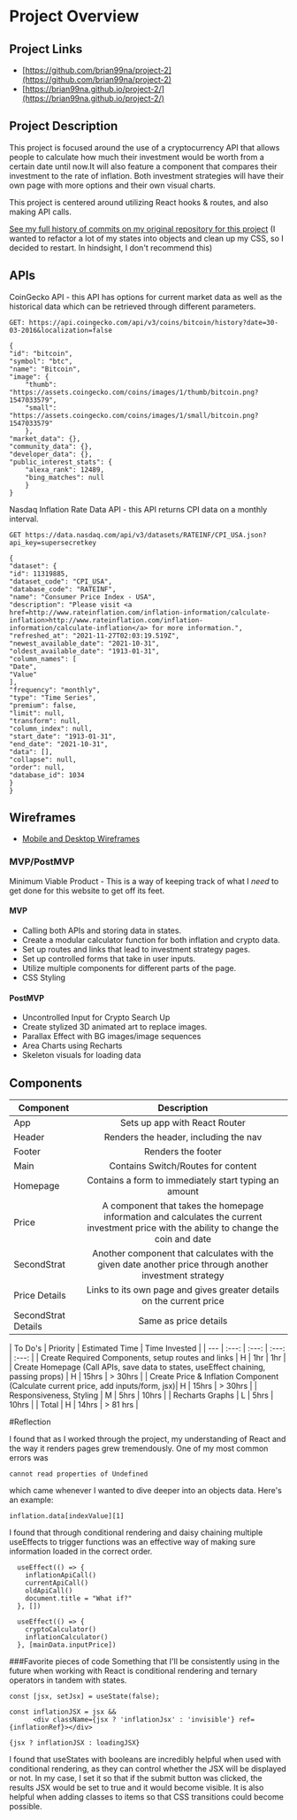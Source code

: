 # Project Overview

## Project Links

- [https://github.com/brian99na/project-2](https://github.com/brian99na/project-2)
- [https://brian99na.github.io/project-2/](https://brian99na.github.io/project-2/)

## Project Description

This project is focused around the use of a cryptocurrency API that allows people to calculate how much their investment would be worth from a certain date until now.It will also feature a component that compares their investment to the rate of inflation.
Both investment strategies will have their own page with more options and their own visual charts.

This project is centered around utilizing React hooks & routes, and also making API calls.

[See my full history of commits on my original repository for this project](https://github.com/brian99na/project-2) 
(I wanted to refactor a lot of my states into objects and clean up my CSS, so I decided to restart. In hindsight, I don't recommend this)

## APIs

CoinGecko API - this API has options for current market data as well as the historical data which can be retrieved through different parameters.

```
GET: https://api.coingecko.com/api/v3/coins/bitcoin/history?date=30-03-2016&localization=false

{
"id": "bitcoin",
"symbol": "btc",
"name": "Bitcoin",
"image": {
	"thumb": "https://assets.coingecko.com/coins/images/1/thumb/bitcoin.png?1547033579",
	"small": "https://assets.coingecko.com/coins/images/1/small/bitcoin.png?1547033579"
	},
"market_data": {},
"community_data": {},
"developer_data": {},
"public_interest_stats": {
	"alexa_rank": 12489,
	"bing_matches": null
	}
}
```
Nasdaq Inflation Rate Data API - this API returns CPI data on a monthly interval.
```
GET https://data.nasdaq.com/api/v3/datasets/RATEINF/CPI_USA.json?api_key=supersecretkey

{
"dataset": {
"id": 11319885,
"dataset_code": "CPI_USA",
"database_code": "RATEINF",
"name": "Consumer Price Index - USA",
"description": "Please visit <a href=http://www.rateinflation.com/inflation-information/calculate-inflation>http://www.rateinflation.com/inflation-information/calculate-inflation</a> for more information.",
"refreshed_at": "2021-11-27T02:03:19.519Z",
"newest_available_date": "2021-10-31",
"oldest_available_date": "1913-01-31",
"column_names": [
"Date",
"Value"
],
"frequency": "monthly",
"type": "Time Series",
"premium": false,
"limit": null,
"transform": null,
"column_index": null,
"start_date": "1913-01-31",
"end_date": "2021-10-31",
"data": [],
"collapse": null,
"order": null,
"database_id": 1034
}
}
```


## Wireframes

- [Mobile and Desktop Wireframes](https://www.figma.com/file/nVvxhFwbIqFPyypM3msA2z/Untitled?node-id=0%3A1)


### MVP/PostMVP

Minimum Viable Product - This is a way of keeping track of what I *need* to get done for this website to get off its feet.

#### MVP
- Calling both APIs and storing data in states.
- Create a modular calculator function for both inflation and crypto data.
- Set up routes and links that lead to investment strategy pages.
- Set up controlled forms that take in user inputs. 
- Utilize multiple components for different parts of the page.
- CSS Styling

#### PostMVP

- Uncontrolled Input for Crypto Search Up
- Create stylized 3D animated art to replace images.
- Parallax Effect with BG images/image sequences
- Area Charts using Recharts
- Skeleton visuals for loading data

## Components

| Component | Description | 
| --- | :---: |  
| App | Sets up app with React Router | 
| Header | Renders the header, including the nav | 
| Footer | Renders the footer |
| Main | Contains Switch/Routes for content |
| Homepage | Contains a form to immediately start typing an amount | 
| Price | A component that takes the homepage information and calculates the current investment price with the ability to change the coin and date |
| SecondStrat | Another component that calculates with the given date another price through another investment strategy |
| Price Details | Links to its own page and gives greater details on the current price |
| SecondStrat Details | Same as price details |

| To Do's | Priority | Estimated Time | Time Invested |
| --- | :---: |  :---: | :---: | :---: |
| Create Required Components, setup routes and links | H | 1hr | 1hr | 
| Create Homepage (Call APIs, save data to states, useEffect chaining, passing props) | H | 15hrs | > 30hrs | 
| Create Price & Inflation Component (Calculate current price, add inputs/form, jsx)| H | 15hrs | > 30hrs | 
| Responsiveness, Styling | M | 5hrs | 10hrs | 
| Recharts Graphs | L | 5hrs | 10hrs | 
| Total | H | 14hrs | > 81 hrs |

#Reflection

 I found that as I worked through the project, my understanding of React and the way it renders pages grew tremendously. One of my most common errors was 
```
cannot read properties of Undefined
```
which came whenever I wanted to dive deeper into an objects data. Here's an example:
```
inflation.data[indexValue][1]
```
I found that through conditional rendering and daisy chaining multiple useEffects to trigger functions was an effective way of making sure information loaded in the correct order.
```
  useEffect(() => {
    inflationApiCall()
    currentApiCall()
    oldApiCall()
    document.title = "What if?"
  }, [])

  useEffect(() => {
    cryptoCalculator()
    inflationCalculator()
  }, [mainData.inputPrice])
```

###Favorite pieces of code
Something that I'll be consistently using in the future when working with React is conditional rendering and ternary operators in tandem with states.

```
const [jsx, setJsx] = useState(false);

const inflationJSX = jsx &&
      <div className={jsx ? 'inflationJsx' : 'invisible'} ref={inflationRef}></div>

{jsx ? inflationJSX : loadingJSX}
```
I found that useStates with booleans are incredibly helpful when used with conditional rendering, as they can control whether the JSX will be displayed or not. In my case, I set it so that if the submit button was clicked, the results JSX would be set to true and it would become visible. It is also helpful when adding classes to items so that CSS transitions could become possible. 